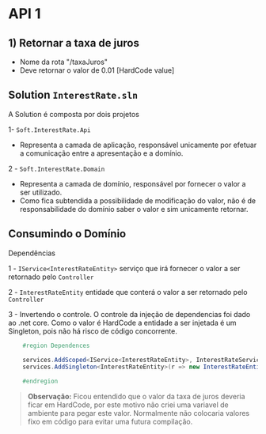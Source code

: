 
# API 1

## 1) Retornar a taxa de juros

* Nome da rota "/taxaJuros"
* Deve retornar o valor de 0.01 [HardCode value]

## Solution `InterestRate.sln`

A Solution é composta por dois projetos

1- `Soft.InterestRate.Api`
- Representa a camada de aplicação, responsável unicamente por efetuar a comunicação entre a apresentação e a domínio.

2 - `Soft.InterestRate.Domain`
- Representa a camada de domínio, responsável por fornecer o valor a ser utilizado.
- Como fica subtendida a possibilidade de modificação do valor, não é de responsabilidade do domínio saber o valor e sim unicamente retornar.

## Consumindo o Domínio

Dependências

1 - `IService<InterestRateEntity>` serviço que irá fornecer o valor a ser retornado pelo `Controller`

2 - `InterestRateEntity` entidade que conterá o valor a ser retornado pelo `Controller`

3 - Invertendo o controle. O controle da injeção de dependencias foi dado ao .net core. Como o valor é HardCode a entidade a ser injetada é um Singleton, pois não há risco de código concorrente.

```csharp
	#region Dependences

	services.AddScoped<IService<InterestRateEntity>, InterestRateService>();
	services.AddSingleton<InterestRateEntity>(r => new InterestRateEntity() { Value = 0.01M });

	#endregion
```

> **Observação:** Ficou entendido que o valor da taxa de juros deveria ficar em HardCode, por este motivo não criei uma variavel de ambiente para pegar este valor. Normalmente não colocaria valores fixo em código para evitar uma futura compilação.

